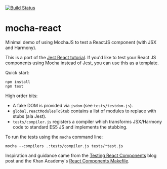 [![Build Status](https://travis-ci.org/danvk/mocha-react.svg?branch=master)](https://travis-ci.org/danvk/mocha-react)

mocha-react
===========

Minimal demo of using MochaJS to test a ReactJS component (with JSX and Harmony).

This is a port of the [Jest React tutorial][1]. If you'd like to test your React JS components using Mocha instead of Jest, you can use this as a template.

Quick start:

```
npm install
npm test
```

High order bits:

- A fake DOM is provided via `jsdom` (see `tests/testdom.js`).
- `global.reactModulesToStub` contains a list of modules to replace with stubs (ala Jest).
- `tests/compiler.js` registers a compiler which transforms JSX/Harmony code to standard ES5 JS and implements the stubbing.

To run the tests using the `mocha` command line:

```
mocha --compilers .:tests/compiler.js tests/*test.js
```

Inspiration and guidance came from the [Testing React Components][2] blog post and the Khan Academy's [React Components Makefile][3].

[1]: http://facebook.github.io/jest/docs/tutorial-react.html#content
[2]: http://www.asbjornenge.com/wwc/testing_react_components.html
[3]: https://github.com/Khan/react-components/blob/master/Makefile
